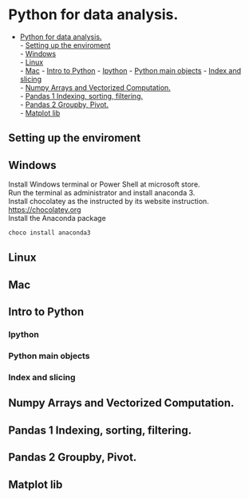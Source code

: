 Python for data analysis.  
==========================


- [Python for data analysis.](#python-for-data-analysis)  
        - [Setting up the enviroment](#setting-up-the-enviroment)  
        - [Windows](#windows)  
        - [Linux](#linux)  
        - [Mac](#mac)
        - [Intro to Python](#intro-to-python)
                - [Ipython](#ipython)
                - [Python main objects](#python-main-objects)
                - [Index and slicing](#index-and-slicing)  
        - [Numpy Arrays and Vectorized Computation.](#numpy-arrays-and-vectorized-computation)  
        - [Pandas 1 Indexing, sorting, filtering.](#pandas-1-indexing-sorting-filtering)  
        - [Pandas 2  Groupby, Pivot.](#pandas-2--groupby-pivot)  
        - [Matplot lib](#matplot-lib)  




## Setting up the enviroment   

## Windows  

Install Windows terminal or Power Shell at microsoft store.  
Run the terminal as administrator and install anaconda 3.  
Install chocolatey as the instructed by its website instruction.  
https://chocolatey.org  
Install the Anaconda package  
```bash
choco install anaconda3
```
## Linux 

## Mac 

## Intro to Python   
### Ipython  
### Python main objects    
### Index and slicing  

## Numpy Arrays and Vectorized Computation.  

## Pandas 1 Indexing, sorting, filtering.  

## Pandas 2  Groupby, Pivot.  

## Matplot lib  


